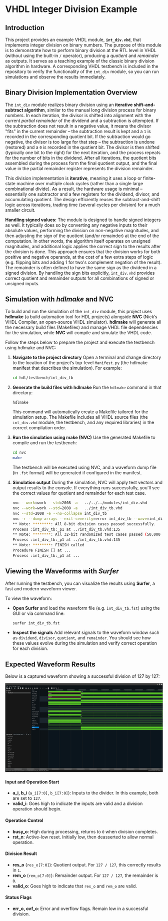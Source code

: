 # VHDL Integer Division Example

## Introduction

This project provides an example VHDL module, **`int_div.vhd`**, that implements integer division on binary numbers. The purpose of this module is to demonstrate how to perform binary division at the RTL level in VHDL (without using the built-in `/` operator), producing a *quotient* and *remainder* as outputs. It serves as a teaching example of the classic binary division algorithm in hardware. A corresponding VHDL testbench is included in the repository to verify the functionality of the `int_div` module, so you can run simulations and observe the results immediately.

## Binary Division Implementation Overview

The `int_div` module realizes binary division using an **iterative shift-and-subtract algorithm**, similar to the manual long division process for binary numbers. In each iteration, the divisor is shifted into alignment with the current *partial remainder* of the dividend and a subtraction is attempted. If the subtraction does not result in a negative value, it means the divisor "fits" in the current remainder – the subtraction result is kept and a `1` is recorded in the corresponding quotient bit. If the subtraction would go negative, the divisor is too large for that step – the subtraction is undone (restored) and a `0` is recorded in the quotient bit. The divisor is then shifted (typically one bit to the right) for the next iteration, and the process repeats for the number of bits in the dividend. After all iterations, the quotient bits assembled during the process form the final quotient output, and the final value in the partial remainder register represents the division remainder.

This division implementation is **iterative**, meaning it uses a loop or finite-state machine over multiple clock cycles (rather than a single large combinational divide). As a result, the hardware usage is minimal – essentially one subtractor and a few registers for the dividend, divisor, and accumulating quotient. The design efficiently reuses the subtract-and-shift logic across iterations, trading time (several cycles per division) for a much smaller circuit.

**Handling signed values:** The module is designed to handle signed integers as well. It typically does so by converting any negative inputs to their absolute values, performing the division on non-negative magnitudes, and then adjusting the sign of the quotient (and/or remainder) at the end of the computation. In other words, the algorithm itself operates on unsigned magnitudes, and additional logic applies the correct sign to the results after the division is done. This approach ensures that the division works for both positive and negative operands, at the cost of a few extra steps of logic (e.g. flipping bits and adding 1 for two's complement negation of the result). The remainder is often defined to have the same sign as the dividend in a signed division. By handling the sign bits explicitly, `int_div.vhd` provides correct quotient and remainder outputs for all combinations of signed or unsigned inputs.

## Simulation with *hdlmake* and NVC

To build and run the simulation of the `int_div` module, this project uses **hdlmake** (a build automation tool for HDL projects) alongside **NVC** (Nick’s VHDL Compiler, an open-source VHDL simulator). **hdlmake** will generate all the necessary build files (Makefiles) and manage VHDL file dependencies for the simulation, while **NVC** will compile and simulate the VHDL code.

Follow the steps below to prepare the project and execute the testbench using hdlmake and NVC:

1. **Navigate to the project directory**
   Open a terminal and change directory to the location of the project’s top-level `Manifest.py` (the hdlmake manifest that describes the simulation). For example:

   ```bash
   cd hdl/testbench/int_div_tb
   ```

2. **Generate the build files with hdlmake**
   Run the `hdlmake` command in that directory:

   ```bash
   hdlmake
   ```

   This command will automatically create a Makefile tailored for the simulation setup. The Makefile includes all VHDL source files (the `int_div.vhd` module, the testbench, and any required libraries) in the correct compilation order.

3. **Run the simulation using make (NVC)**
   Use the generated Makefile to compile and run the testbench:

   ```bash
   cd nvc
   make
   ```

   The testbench will be executed using NVC, and a waveform dump file (in `.fst` format) will be generated if configured in the manifest.

4. **Simulation output**
   During the simulation, NVC will apply test vectors and output results to the console. If everything runs successfully, you'll see the correct values for quotient and remainder for each test case.
      ```bash
    nvc --work=work --std=2008 -a   ../../../modules/int_div.vhd
    nvc --work=work --std=2008 -a   ../int_div_tb.vhd
    nvc --std=2008 -e --no-collapse int_div_tb
    nvc -r --dump-arrays --exit-severity=error int_div_tb --wave=int_div_tb.fst --format=fst
    ** Note: ********: All 8-bit division cases passed successfully.
    Process :int_div_tb:_p1 at ../int_div_tb.vhd:135
    ** Note: ********: All 32-bit randomized test cases passed (50,000 total).
    Process :int_div_tb:_p1 at ../int_div_tb.vhd:135
    ** Note: ********: FINISH called
    Procedure FINISH [] at ...
    Process :int_div_tb:_p1 at ...
   ```

## Viewing the Waveforms with *Surfer*

After running the testbench, you can visualize the results using **Surfer**, a fast and modern waveform viewer.

To view the waveform:

- **Open Surfer** and load the waveform file (e.g. `int_div_tb.fst`) using the GUI or via command line:

  ```bash
  surfer int_div_tb.fst
  ```

- **Inspect the signals**
  Add relevant signals to the waveform window such as `dividend`, `divisor`, `quotient`, and `remainder`. You should see how these values evolve during the simulation and verify correct operation for each division.

## Expected Waveform Results
Below is a captured waveform showing a successful division of 127 by 127:

![alt text](../images/image-1.png)

####  Input and Operation Start
- **a_i, b_i** (`a_i[7:0]`, `b_i[7:0]`): Inputs to the divider. In this example, both are set to `127`.
- **valid_i**: Goes high to indicate the inputs are valid and a division operation should begin.

#### Operation Control
- **busy_o**: High during processing, returns to `0` when division completes.
- **rst_n**: Active-low reset. Initially low, then deasserted to allow normal operation.

#### Division Result
- **res_o** (`res_o[7:0]`): Quotient output. For `127 / 127`, this correctly results in `1`.
- **rem_o** (`rem_o[7:0]`): Remainder output. For `127 / 127`, the remainder is `0`.
- **valid_o**: Goes high to indicate that `res_o` and `rem_o` are valid.

#### Status Flags
- **err_o, ovf_o**: Error and overflow flags. Remain low in a successful division.

